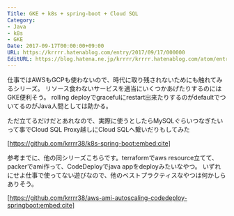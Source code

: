 ```yaml
---
Title: GKE + k8s + spring-boot + Cloud SQL
Category:
- Java
- k8s
- GKE
Date: 2017-09-17T00:00:00+09:00
URL: https://krrrr.hatenablog.com/entry/2017/09/17/000000
EditURL: https://blog.hatena.ne.jp/krrrr/krrrr.hatenablog.com/atom/entry/8599973812298979933
---
```


仕事ではAWSもGCPも使わないので、時代に取り残されないためにも触れてみるシリーズ。
リソース食わないサービスを適当にいくつかあげたりするのにはGKE便利そう。
rolling deployでgracefulにrestart出来たりするのがdefaultでついてるのがJava人間としては助かる。

ただ立てるだけだとあれなので、実際に使うとしたらMySQLぐらいつなぎたいって事でCloud SQL Proxy越しにCloud SQLへ繋いだりもしてみた

[https://github.com/krrrr38/k8s-spring-boot:embed:cite]

<!-- more -->

参考までに、他の同シリーズこちらです。terraformでaws resource立てて、packerでami作って、CodeDeployでjava appをdeployみたいなやつ。
いずれにせよ仕事で使ってない遊びなので、他のベストプラクティスなやつは何かしらありそう。

[https://github.com/krrrr38/aws-ami-autoscaling-codedeploy-springboot:embed:cite]

